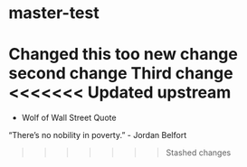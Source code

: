 # master-test
Changed this too
new change
second change 
Third change
<<<<<<< Updated upstream
=======
+
    Wolf of Wall Street Quote

“There’s no nobility in poverty.” - Jordan Belfort
>>>>>>> Stashed changes

